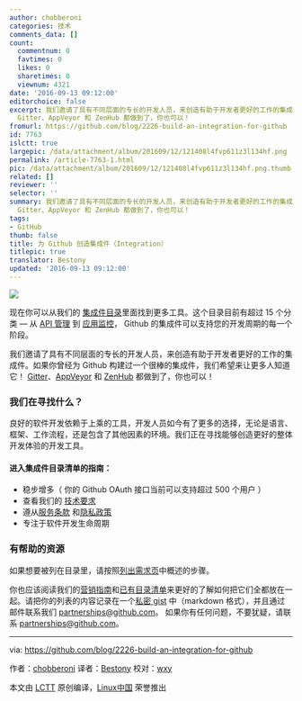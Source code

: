 ```yaml
---
author: chobberoni
categories: 技术
comments_data: []
count:
  commentnum: 0
  favtimes: 0
  likes: 0
  sharetimes: 0
  viewnum: 4321
date: '2016-09-13 09:12:00'
editorchoice: false
excerpt: 我们邀请了具有不同层面的专长的开发人员，来创造有助于开发者更好的工作的集成件。如果你曾经为 Github 构建过一个很棒的集成件，我们希望来让更多人知道它！
  Gitter、AppVeyor 和 ZenHub 都做到了，你也可以！
fromurl: https://github.com/blog/2226-build-an-integration-for-github
id: 7763
islctt: true
largepic: /data/attachment/album/201609/12/121408l4fvp611z3l134hf.png
permalink: /article-7763-1.html
pic: /data/attachment/album/201609/12/121408l4fvp611z3l134hf.png.thumb.jpg
related: []
reviewer: ''
selector: ''
summary: 我们邀请了具有不同层面的专长的开发人员，来创造有助于开发者更好的工作的集成件。如果你曾经为 Github 构建过一个很棒的集成件，我们希望来让更多人知道它！
  Gitter、AppVeyor 和 ZenHub 都做到了，你也可以！
tags:
- GitHub
thumb: false
title: 为 Github 创造集成件（Integration）
titlepic: true
translator: Bestony
updated: '2016-09-13 09:12:00'
---
```


![](/data/attachment/album/201609/12/121408l4fvp611z3l134hf.png)


现在你可以从我们的 [集成件目录](https://github.com/integrations)里面找到更多工具。这个目录目前有超过 15 个分类 — 从 [API 管理](https://github.com/integrations/feature/api-management) 到 [应用监控](https://github.com/integrations/feature/monitoring)， Github 的集成件可以支持您的开发周期的每一个阶段。


我们邀请了具有不同层面的专长的开发人员，来创造有助于开发者更好的工作的集成件。如果你曾经为 Github 构建过一个很棒的集成件，我们希望来让更多人知道它！ [Gitter](https://github.com/integrations/feature/monitoring)、[AppVeyor](https://github.com/integrations/appveyor) 和 [ZenHub](https://github.com/integrations/zenhub) 都做到了，你也可以！


### 我们在寻找什么？


良好的软件开发依赖于上乘的工具，开发人员如今有了更多的选择，无论是语言、框架、工作流程，还是包含了其他因素的环境。我们正在寻找能够创造更好的整体开发体验的开发工具。


#### 进入集成件目录清单的指南：


* 稳步增多（ 你的 Github OAuth 接口当前可以支持超过 500 个用户 ）
* 查看我们的 [技术要求](https://developer.github.com/integrations-directory/getting-listed/#technical-requirements)
* 遵从[服务条款](https://help.github.com/articles/github-terms-of-service/) 和[隐私政策](https://help.github.com/articles/github-privacy-policy/)
* 专注于软件开发生命周期


### 有帮助的资源


如果想要被列在目录里，请按照[列出需求页](https://developer.github.com/integrations-directory/getting-listed/)中概述的步骤。


你也应该阅读我们的[营销指南](https://developer.github.com/integrations-directory/marketing-guidelines/)和[已有目录清单](https://github.com/integrations)来更好的了解如何把它们全都放在一起。请把你的列表的内容记录在一个[私密 gist](https://gist.github.com/) 中（markdown 格式），并且通过邮件联系我们 [partnerships@github.com](mailto:partnerships@github.com)。 如果你有任何问题，不要犹疑，请联系 [partnerships@github.com](mailto:partnerships@github.com)。




---


via: <https://github.com/blog/2226-build-an-integration-for-github>


作者：[chobberoni](https://github.com/chobberoni)  译者：[Bestony](https://github.com/Bestony) 校对：[wxy](https://github.com/wxy)


本文由 [LCTT](https://github.com/LCTT/TranslateProject) 原创编译，[Linux中国](https://linux.cn/) 荣誉推出